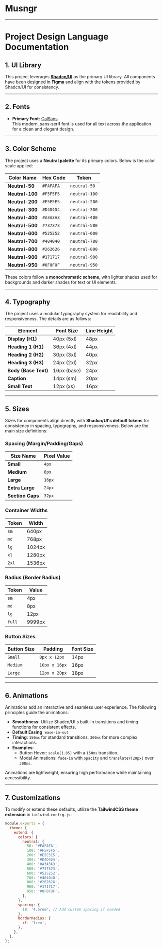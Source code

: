 # Musngr

---

# Project Design Language Documentation

## **1. UI Library**

This project leverages **[Shadcn/UI](https://ui.shadcn.com/)** as the primary UI library. All components have been designed in **Figma** and align with the tokens provided by Shadcn/UI for consistency.

---

## **2. Fonts**

- **Primary Font**: [CalSans](https://github.com/ibm/CalSans)  
  This modern, sans-serif font is used for all text across the application for a clean and elegant design.

---

## **3. Color Scheme**

The project uses a **Neutral palette** for its primary colors. Below is the color scale applied:

| Color Name  | Hex Code  | Token         |
|-------------|-----------|---------------|
| **Neutral-50**  | `#FAFAFA` | `neutral-50` |
| **Neutral-100** | `#F5F5F5` | `neutral-100` |
| **Neutral-200** | `#E5E5E5` | `neutral-200` |
| **Neutral-300** | `#D4D4D4` | `neutral-300` |
| **Neutral-400** | `#A3A3A3` | `neutral-400` |
| **Neutral-500** | `#737373` | `neutral-500` |
| **Neutral-600** | `#525252` | `neutral-600` |
| **Neutral-700** | `#404040` | `neutral-700` |
| **Neutral-800** | `#262626` | `neutral-800` |
| **Neutral-900** | `#171717` | `neutral-900` |
| **Neutral-950** | `#0F0F0F` | `neutral-950` |

These colors follow a **monochromatic scheme**, with lighter shades used for backgrounds and darker shades for text or UI elements.

---

## **4. Typography**

The project uses a modular typography system for readability and responsiveness. The details are as follows:

| **Element**         | **Font Size** | **Line Height** |
|----------------------|---------------|-----------------|
| **Display (H1)**     | 40px (5xl)    | 48px            |
| **Heading 1 (H1)**   | 36px (4xl)    | 44px            |
| **Heading 2 (H2)**   | 30px (3xl)    | 40px            |
| **Heading 3 (H3)**   | 24px (2xl)    | 32px            |
| **Body (Base Text)** | 16px (base)   | 24px            |
| **Caption**          | 14px (sm)     | 20px            |
| **Small Text**       | 12px (xs)     | 16px            |

---

## **5. Sizes**

Sizes for components align directly with **Shadcn/UI's default tokens** for consistency in spacing, typography, and responsiveness. Below are the main size definitions:

### **Spacing (Margin/Padding/Gaps)**

| Size Name | Pixel Value |
|-----------|-------------|
| **Small** | `4px`       |
| **Medium**| `8px`       |
| **Large** | `16px`      |
| **Extra Large** | `24px` |
| **Section Gaps** | `32px` |

### **Container Widths**

| Token    | Width        |
|----------|--------------|
| `sm`     | 640px        |
| `md`     | 768px        |
| `lg`     | 1024px       |
| `xl`     | 1280px       |
| `2xl`    | 1536px       |

### **Radius (Border Radius)**

| Token    | Value   |
|----------|---------|
| `sm`     | 4px     |
| `md`     | 8px     |
| `lg`     | 12px    |
| `full`   | 9999px  |

### **Button Sizes**

| Button Size | Padding       | Font Size |
|-------------|---------------|-----------|
| `Small`     | `8px x 12px`  | 14px      |
| `Medium`    | `10px x 16px` | 16px      |
| `Large`     | `12px x 20px` | 18px      |

---

## **6. Animations**

Animations add an interactive and seamless user experience. The following principles guide the animations:

- **Smoothness**: Utilize Shadcn/UI's built-in transitions and timing functions for consistent effects.
- **Default Easing**: `ease-in-out`
- **Timing**: `150ms` for standard transitions, `300ms` for more complex interactions.
- **Examples**:
  - Button Hover: `scale(1.05)` with a `150ms` transition.
  - Modal Animations: `fade-in` with `opacity` and `translateY(20px)` over `300ms`.

Animations are lightweight, ensuring high performance while maintaining accessibility.

---

## **7. Customizations**

To modify or extend these defaults, utilize the **TailwindCSS theme extension** in `tailwind.config.js`:

```javascript
module.exports = {
  theme: {
    extend: {
      colors: {
        neutral: {
          50: '#FAFAFA',
          100: '#F5F5F5',
          200: '#E5E5E5',
          300: '#D4D4D4',
          400: '#A3A3A3',
          500: '#737373',
          600: '#525252',
          700: '#404040',
          800: '#262626',
          900: '#171717',
          950: '#0F0F0F',
        },
      },
      spacing: {
        18: '4.5rem', // Add custom spacing if needed
      },
      borderRadius: {
        xl: '1rem',
      },
    },
  },
};
```
